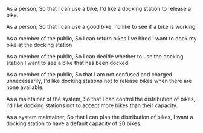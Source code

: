 As a person,
So that I can use a bike,
I'd like a docking station to release a bike.

As a person,
So that I can use a good bike,
I'd like to see if a bike is working

As a member of the public,
So I can return bikes I've hired
I want to dock my bike at the docking station

As a member of the public,
So I can decide whether to use the docking station
I want to see a bike that has been docked

As a member of the public,
So that I am not confused and charged unnecessarily, 
I'd like docking stations not to release bikes when there are none available.

As a maintainer of the system, 
So that I can control the distribution of bikes, 
I'd like docking stations not to accept more bikes than their capacity.

As a system maintainer,
So that I can plan the distribution of bikes,
I want a docking station to have a default capacity of 20 bikes.
